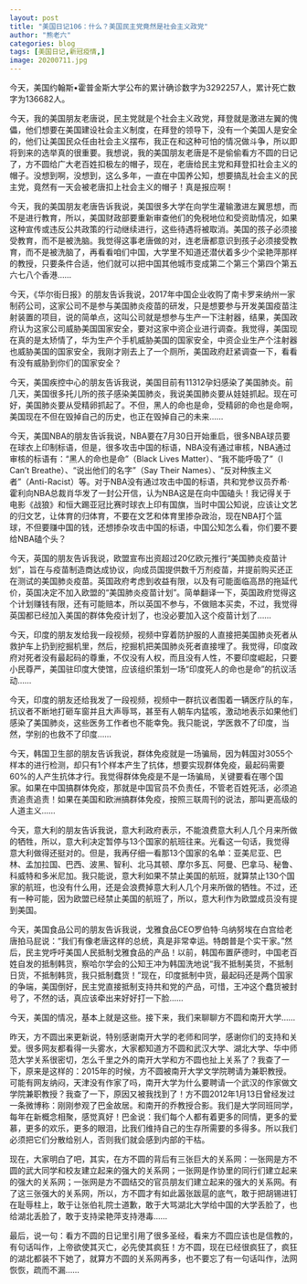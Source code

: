 ```yaml
---
layout: post
title: "美国日记106：什么？美国民主党竟然是社会主义政党"
author: "熊老六"
categories: blog
tags: [美国日记,新冠疫情,]
image: 20200711.jpg
---
```

​​​​今天，美国约翰斯•霍普金斯大学公布的累计确诊数字为3292257人，累计死亡数字为136682人。

今天，我的美国朋友老唐说，民主党就是个社会主义政党，拜登就是激进左翼的傀儡，他们想要在美国建设社会主义制度，在拜登的领导下，没有一个美国人是安全的，他们让美国民众任由社会主义摆布，我正在和这种可怕的情况做斗争，所以即将到来的选举真的很重要。我想说，我的美国朋友老唐是不是偷偷看方不圆的日记了，方不圆给广大老百姓扣极左的帽子，现在，老唐给民主党和拜登扣社会主义的帽子。没想到啊，没想到，这么多年，一直在中国养公知，想要搞乱社会主义的民主党，竟然有一天会被老唐扣上社会主义的帽子！真是报应啊！

今天，我的美国朋友老唐告诉我说，美国很多大学在向学生灌输激进左翼思想，而不是进行教育，所以，美国财政部要重新审查他们的免税地位和受资助情况，如果这种宣传或违反公共政策的行动继续进行，这些待遇将被取消。美国的孩子必须接受教育，而不是被洗脑。我觉得这事老唐做的对，连老唐都意识到孩子必须接受教育，而不是被洗脑了，再看看咱们中国，大学里不知道还潜伏着多少个梁艳萍那样的教授，只要条件合适，他们就可以把中国其他城市变成第二个第三个第四个第五六七八个香港……

今天，《华尔街日报》的朋友告诉我说，2017年中国企业收购了南卡罗来纳州一家制药公司，这家公司不是参与美国肺炎疫苗的研发，只是想要参与开发美国疫苗注射装置的项目，说的简单点，这叫公司就是想参与生产一下注射器，结果，美国政府认为这家公司威胁美国国家安全，要对这家中资企业进行调查。我觉得，美国现在真的是太矫情了，华为生产个手机威胁美国的国家安全，中资企业生产个注射器也威胁美国的国家安全，我刚才刚去上了一个厕所，美国政府赶紧调查一下，看看有没有威胁到你们的国家安全？

今天，美国疾控中心的朋友告诉我说，美国目前有11312孕妇感染了美国肺炎。前几天，美国很多托儿所的孩子感染美国肺炎，我说美国肺炎要从娃娃抓起。现在可好，美国肺炎要从受精卵抓起了。不但，黑人的命也是命，受精卵的命也是命啊，美国现在不但在毁掉自己的历史，也正在毁掉自己的未来……

今天，美国NBA的朋友告诉我说，NBA要在7月30日开始重启，很多NBA球员要在球衣上印制标语，但是，很多攻击中国的标语，NBA没有通过审核，NBA通过审核的标语有：“黑人的命也是命”（Black Lives Matter）、“我不能呼吸了”（I Can’t Breathe）、“说出他们的名字”（Say Their Names）、“反对种族主义者”（Anti-Racist）等。对于NBA没有通过攻击中国的标语，共和党参议员乔希·霍利向NBA总裁肖华发了一封公开信，认为NBA这是在向中国磕头！我记得关于电影《战狼》和恒大踢亚冠比赛时球衣上印有国旗，当时中国公知说，应该让文艺的归文艺，让体育的归体育，不要在文艺和体育里掺杂政治，现在NBA打个篮球，不但要赚中国的钱，还想掺杂攻击中国的标语，中国公知怎么看，你们要不要给NBA磕个头？

今天，英国的朋友告诉我说，欧盟宣布出资超过20亿欧元推行“美国肺炎疫苗计划”，旨在与疫苗制造商达成协议，向成员国提供数千万剂疫苗，并提前购买还正在测试的美国肺炎疫苗。英国政府考虑到收益有限，以及有可能面临高昂的拖延代价，英国决定不加入欧盟的“美国肺炎疫苗计划”。简单翻译一下，英国政府觉得这个计划赚钱有限，还有可能赔本，所以英国不参与，不做赔本买卖，不过，我觉得英国都已经加入美国的群体免疫计划了，也没必要加入这个疫苗计划了……

今天，印度的朋友发给我一段视频，视频中穿着防护服的人直接把美国肺炎死者从救护车上扔到挖掘机里，然后，挖掘机把美国肺炎死者直接埋了。我觉得，印度政府对死者没有最起码的尊重，不仅没有人权，而且没有人性，不要印度崛起，只要小民尊严，美国驻印度大使馆，应该组织策划一场“印度死人的命也是命”的抗议活动……

今天，印度的朋友还给我发了一段视频，视频中一群抗议者围着一辆医疗队的车，抗议者不断地打砸车窗并且大声辱骂，甚至有人朝车内猛咳，激动地表示如果他们感染了美国肺炎，这些医务工作者也不能幸免。我只能说，学医救不了印度，当然，学别的也救不了印度……

今天，韩国卫生部的朋友告诉我说，群体免疫就是一场骗局，因为韩国对3055个样本的进行检测，却只有1个样本产生了抗体，想要实现群体免疫，最起码需要60%的人产生抗体才行。我觉得群体免疫是不是一场骗局，关键要看在哪个国家。如果在中国搞群体免疫，那就是中国官员不负责任，不管老百姓死活，必须追责追责追责！如果在美国和欧洲搞群体免疫，按照三联周刊的说法，那叫更高级的人道主义……

今天，意大利的朋友告诉我说，意大利政府表示，不能浪费意大利人几个月来所做的牺牲，所以，意大利决定暂停与13个国家的航班往来。光看这一句话，我觉得意大利做得还挺对的。但是，我再仔细一看那13个国家的名单：亚美尼亚、巴林、孟加拉国、巴西、波黑、智利、北马其顿、摩尔多瓦、阿曼、巴拿马、秘鲁、科威特和多米尼加。我只能说，意大利如果不禁止美国的航班，就算禁止130个国家的航班，也没有什么用，还是会浪费掉意大利人几个月来所做的牺牲。不过，还有一种可能，因为欧盟已经禁止美国的航班了，所以，意大利作为欧盟成员没有提到美国。

今天，美国食品公司的朋友告诉我说，戈雅食品CEO罗伯特·乌纳努埃在白宫给老唐拍马屁说：“我们有像老唐这样的总统，真是非常幸运。特朗普是个实干家。”然后，民主党呼吁美国人民抵制戈雅食品的产品！以前，韩国布置萨德时，中国老百姓自发的抵制韩货，察哈尔学会的公知王冲为韩国洗地说“我不抵制美货，不抵制日货，不抵制韩货，我只抵制蠢货！”现在，印度抵制中货，最起码还是两个国家的争端，美国倒好，民主党直接抵制支持共和党的产品，可惜，王冲这个蠢货被封号了，不然的话，真应该牵出来好好打一下脸……

今天，美国的情况，基本上就是这些。接下来，我们来聊聊方不圆和南开大学……

昨天，方不圆出来更新说，特别感谢南开大学的老师和同学，感谢你们的支持和关爱。很多网友都看得一头雾水，大家都知道方不圆和武汉大学、湖北大学、华中师范大学关系很密切，怎么千里之外的南开大学和方不圆也扯上关系了？我查了一下，原来是这样的：2015年的时候，方不圆被南开大学文学院聘请为兼职教授。可能有网友纳闷，天津没有作家了吗，南开大学为什么要聘请一个武汉的作家做文学院兼职教授？我查了一下，原因又被我找到了！方不圆2012年1月13日曾经发过一条微博称：刚刚参观了巴金故居。和南开的乔教授合影。我们是大学同班同学，每年在新概念相聚，感觉真好！巴金说：我们每个人都有着更多的同情，更多的爱慕，更多的欢乐，更多的眼泪，比我们维持自己的生存所需要的多得多。所以我们必须把它们分散给别人，否则我们就会感到内部的干枯。

现在，大家明白了吧，其实，在方不圆的背后有三张巨大的关系网：一张网是方不圆的武大同学和校友建立起来的强大的关系网；一张网是作协里的同行们建立起来的强大的关系网；一张网是方不圆结交的官员朋友们建立起来的强大的关系网。有了这三张强大的关系网，所以，方不圆才有如此嚣张跋扈的底气，敢于把胡锡进钉在耻辱柱上，敢于让张伯礼院士道歉，敢于大骂湖北大学给中国的大学丢脸了，也给湖北丢脸了，敢于支持梁艳萍支持港毒……

最后，说一句：看方不圆的日记里引用了很多圣经，看来方不圆应该也是信教的，有句话叫作，上帝欲使其灭亡，必先使其疯狂！方不圆，现在已经很疯狂了，疯狂的湖北都装不下她了，就算方不圆的关系网再多，也不要忘了有一句话叫作，法网恢恢，疏而不漏……​​​​